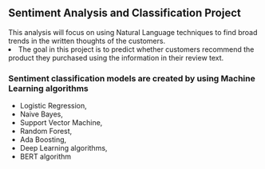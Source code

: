 <h2> Sentiment Analysis and Classification Project </h2> 
This analysis will focus on using Natural Language techniques to find broad trends in the written thoughts of the customers. 
<li> The goal in this project is to predict whether customers recommend the product they purchased using the information in their review text.

###  Sentiment classification models are created by using Machine Learning algorithms 
- Logistic Regression,
- Naive Bayes, 
- Support Vector Machine, 
- Random Forest,
- Ada Boosting,
- Deep Learning algorithms,
- BERT algorithm
